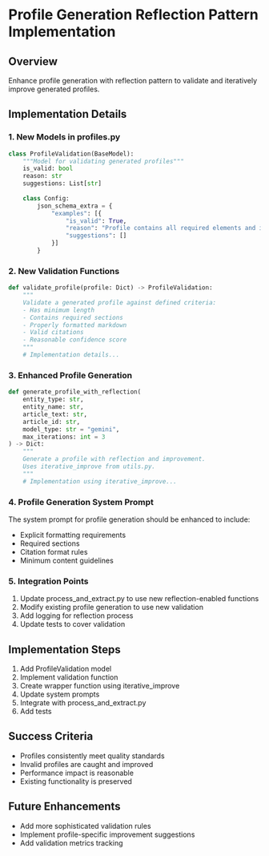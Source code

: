 # Profile Generation Reflection Pattern Implementation

## Overview
Enhance profile generation with reflection pattern to validate and iteratively improve generated profiles.

## Implementation Details

### 1. New Models in profiles.py

```python
class ProfileValidation(BaseModel):
    """Model for validating generated profiles"""
    is_valid: bool
    reason: str
    suggestions: List[str]
    
    class Config:
        json_schema_extra = {
            "examples": [{
                "is_valid": True,
                "reason": "Profile contains all required elements and is well-structured",
                "suggestions": []
            }]
        }
```

### 2. New Validation Functions

```python
def validate_profile(profile: Dict) -> ProfileValidation:
    """
    Validate a generated profile against defined criteria:
    - Has minimum length
    - Contains required sections
    - Properly formatted markdown
    - Valid citations
    - Reasonable confidence score
    """
    # Implementation details...
```

### 3. Enhanced Profile Generation

```python
def generate_profile_with_reflection(
    entity_type: str,
    entity_name: str,
    article_text: str,
    article_id: str,
    model_type: str = "gemini",
    max_iterations: int = 3
) -> Dict:
    """
    Generate a profile with reflection and improvement.
    Uses iterative_improve from utils.py.
    """
    # Implementation using iterative_improve...
```

### 4. Profile Generation System Prompt

The system prompt for profile generation should be enhanced to include:
- Explicit formatting requirements
- Required sections
- Citation format rules
- Minimum content guidelines

### 5. Integration Points

1. Update process_and_extract.py to use new reflection-enabled functions
2. Modify existing profile generation to use new validation
3. Add logging for reflection process
4. Update tests to cover validation

## Implementation Steps

1. Add ProfileValidation model
2. Implement validation function
3. Create wrapper function using iterative_improve
4. Update system prompts
5. Integrate with process_and_extract.py
6. Add tests

## Success Criteria

- Profiles consistently meet quality standards
- Invalid profiles are caught and improved
- Performance impact is reasonable
- Existing functionality is preserved

## Future Enhancements

- Add more sophisticated validation rules
- Implement profile-specific improvement suggestions
- Add validation metrics tracking